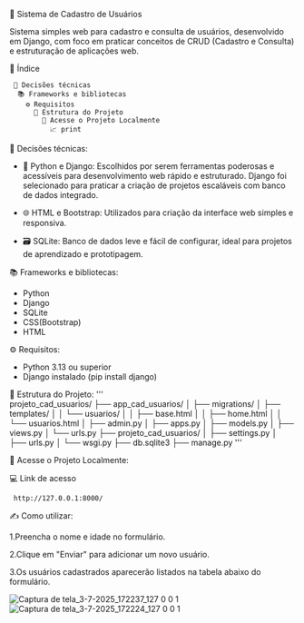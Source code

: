 💼 Sistema de Cadastro de Usuários

Sistema simples web para cadastro e consulta de usuários, desenvolvido em Django, com foco em praticar conceitos de CRUD (Cadastro e Consulta) e estruturação de aplicações web.

📑 Índice  

     🔧 Decisões técnicas
      📚 Frameworks e bibliotecas
        ⚙️ Requisitos
          📂 Estrutura do Projeto
            🔗 Acesse o Projeto Localmente
              📈 print 

🔧 Decisões técnicas:
- 🐍 Python e Django: Escolhidos por serem ferramentas poderosas e acessíveis para desenvolvimento web rápido e estruturado. Django foi selecionado para praticar a criação de projetos escaláveis com banco de dados integrado.

- 🌐 HTML e Bootstrap: Utilizados para criação da interface web simples e responsiva.

- 🗃️ SQLite: Banco de dados leve e fácil de configurar, ideal para projetos de aprendizado e prototipagem.

📚 Frameworks e bibliotecas:
- Python
- Django
- SQLite
- CSS(Bootstrap)
- HTML

⚙️ Requisitos:
- Python 3.13 ou superior
- Django instalado (pip install django)

📂 Estrutura do Projeto:
'''          
projeto_cad_usuarios/
├── app_cad_usuarios/
│   ├── migrations/
│   ├── templates/
│   │   └── usuarios/
│   │       ├── base.html
│   │       ├── home.html
│   │       └── usuarios.html
│   ├── admin.py
│   ├── apps.py
│   ├── models.py
│   ├── views.py
│   └── urls.py
├── projeto_cad_usuarios/
│   ├── settings.py
│   ├── urls.py
│   └── wsgi.py
├── db.sqlite3
├── manage.py
'''

🔗 Acesse o Projeto Localmente:

💻 Link de acesso

     http://127.0.0.1:8000/

✍️ Como utilizar:

1.Preencha o nome e idade no formulário.

2.Clique em "Enviar" para adicionar um novo usuário.

3.Os usuários cadastrados aparecerão listados na tabela abaixo do formulário.


![Captura de tela_3-7-2025_172237_127 0 0 1](https://github.com/user-attachments/assets/63ed4e1a-36d8-4a0c-9fc6-c6085a1da692)
![Captura de tela_3-7-2025_172224_127 0 0 1](https://github.com/user-attachments/assets/943f7ccc-c7a0-44e0-9ff2-b9c0f11644ed)
